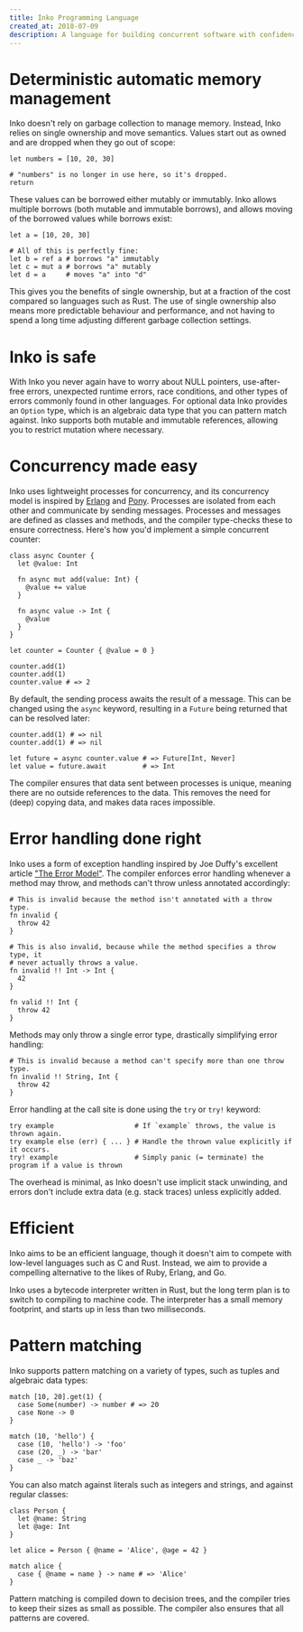 ```yaml
---
title: Inko Programming Language
created_at: 2018-07-09
description: A language for building concurrent software with confidence
---
```


# Deterministic automatic memory management

Inko doesn't rely on garbage collection to manage memory. Instead, Inko relies
on single ownership and move semantics. Values start out as owned and are
dropped when they go out of scope:

```inko
let numbers = [10, 20, 30]

# "numbers" is no longer in use here, so it's dropped.
return
```

These values can be borrowed either mutably or immutably. Inko allows multiple
borrows (both mutable and immutable borrows), and allows moving of the borrowed
values while borrows exist:

```inko
let a = [10, 20, 30]

# All of this is perfectly fine:
let b = ref a # borrows "a" immutably
let c = mut a # borrows "a" mutably
let d = a     # moves "a" into "d"
```

This gives you the benefits of single ownership, but at a fraction of the cost
compared so languages such as Rust. The use of single ownership also means more
predictable behaviour and performance, and not having to spend a long time
adjusting different garbage collection settings.

# Inko is safe

With Inko you never again have to worry about NULL pointers, use-after-free
errors, unexpected runtime errors, race conditions, and other types of errors
commonly found in other languages. For optional data Inko provides an `Option`
type, which is an algebraic data type that you can pattern match against. Inko
supports both mutable and immutable references, allowing you to restrict
mutation where necessary.

# Concurrency made easy

Inko uses lightweight processes for concurrency, and its concurrency model is
inspired by [Erlang](https://www.erlang.org/) and
[Pony](https://www.ponylang.io/). Processes are isolated from each other and
communicate by sending messages. Processes and messages are defined as classes
and methods, and the compiler type-checks these to ensure correctness. Here's
how you'd implement a simple concurrent counter:

```inko
class async Counter {
  let @value: Int

  fn async mut add(value: Int) {
    @value += value
  }

  fn async value -> Int {
    @value
  }
}

let counter = Counter { @value = 0 }

counter.add(1)
counter.add(1)
counter.value # => 2
```

By default, the sending process awaits the result of a message. This can be
changed using the `async` keyword, resulting in a `Future` being returned that
can be resolved later:

```inko
counter.add(1) # => nil
counter.add(1) # => nil

let future = async counter.value # => Future[Int, Never]
let value = future.await         # => Int
```

The compiler ensures that data sent between processes is unique, meaning there
are no outside references to the data. This removes the need for (deep) copying
data, and makes data races impossible.

# Error handling done right

Inko uses a form of exception handling inspired by Joe Duffy's excellent article
["The Error Model"](http://joeduffyblog.com/2016/02/07/the-error-model/). The
compiler enforces error handling whenever a method may throw, and methods can't
throw unless annotated accordingly:

```inko
# This is invalid because the method isn't annotated with a throw type.
fn invalid {
  throw 42
}

# This is also invalid, because while the method specifies a throw type, it
# never actually throws a value.
fn invalid !! Int -> Int {
  42
}

fn valid !! Int {
  throw 42
}
```

Methods may only throw a single error type, drastically simplifying error
handling:

```inko
# This is invalid because a method can't specify more than one throw type.
fn invalid !! String, Int {
  throw 42
}
```

Error handling at the call site is done using the `try` or `try!` keyword:

```inko
try example                    # If `example` throws, the value is thrown again.
try example else (err) { ... } # Handle the thrown value explicitly if it occurs.
try! example                   # Simply panic (= terminate) the program if a value is thrown
```

The overhead is minimal, as Inko doesn't use implicit stack unwinding, and
errors don't include extra data (e.g. stack traces) unless explicitly added.

# Efficient

Inko aims to be an efficient language, though it doesn't aim to compete with
low-level languages such as C and Rust. Instead, we aim to provide a compelling
alternative to the likes of Ruby, Erlang, and Go.

Inko uses a bytecode interpreter written in Rust, but the long term plan is to
switch to compiling to machine code. The interpreter has a small memory
footprint, and starts up in less than two milliseconds.

# Pattern matching

Inko supports pattern matching on a variety of types, such as tuples and
algebraic data types:

```inko
match [10, 20].get(1) {
  case Some(number) -> number # => 20
  case None -> 0
}

match (10, 'hello') {
  case (10, 'hello') -> 'foo'
  case (20, _) -> 'bar'
  case _ -> 'baz'
}
```

You can also match against literals such as integers and strings, and against
regular classes:

```inko
class Person {
  let @name: String
  let @age: Int
}

let alice = Person { @name = 'Alice', @age = 42 }

match alice {
  case { @name = name } -> name # => 'Alice'
}
```

Pattern matching is compiled down to decision trees, and the compiler tries to
keep their sizes as small as possible. The compiler also ensures that all
patterns are covered.
